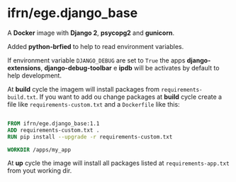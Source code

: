 # ifrn/ege.django_base

A **Docker** image with **Django 2**, **psycopg2** and **gunicorn**.

Added **python-brfied** to help to read environment variables.

If environment variable `DJANGO_DEBUG` are set to `True` the apps **django-extensions**, **django-debug-toolbar** e **ipdb** will be activates by default to help development.

At **build** cycle the imagem will install packages from `requirements-build.txt`. If you want to add ou change packages at **build** cycle create a file like `requirements-custom.txt` and a `Dockerfile` like this:

```dockerfile

FROM ifrn/ege.django_base:1.1
ADD requirements-custom.txt . 
RUN pip install --upgrade -r requirements-custom.txt

WORKDIR /apps/my_app

```

At **up** cycle the image will install all packages listed at `requirements-app.txt` from yout working dir.
